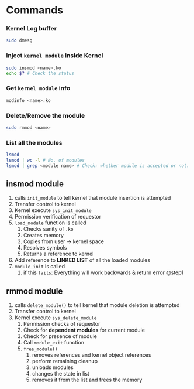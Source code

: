 # Commands

### Kernel Log buffer

```sh
sudo dmesg
```

### Inject `kernel module` inside Kernel

```sh
sudo insmod <name>.ko
echo $? # Check the status
```

### Get `kernel module` info

```sh
modinfo <name>.ko
```

### Delete/Remove the module

```sh
sudo rmmod <name>
```

### List all the modules

```sh
lsmod
lsmod | wc -l # No. of modules
lsmod | grep <module name> # Check: whether module is accepted or not.
```

## insmod module

1. calls `init_module` to tell kernel that module insertion is attempted
2. Transfer control to kernel
3. Kernel execute `sys_init_module`
4. Permission verification of requestor
5. `load_module` function is called
   1. Checks sanity of `.ko`
   2. Creates memory
   3. Copies from user -> kernel space
   4. Resolves symbols
   5. Returns a reference to kernel
6. Add reference to **LINKED LIST** of all the loaded modules
7. `module_init` is called
   1. if this `fails`: Everything will work backwards & return error @step1

## rmmod module

1. calls `delete_module()` to tell kernel that module deletion is attempted
2. Transfer control to kernel
3. Kernel execute `sys_delete_module`
   1. Permission checks of requestor
   2. Check for **dependent modules** for current module
   3. Check for presence of module
   4. Call `module_exit` function
   5. `free_module()`
      1. removes references and kernel object references
      2. perform remaining cleanup
      3. unloads modules
      4. changes the state in list
      5. removes it from the list and frees the memory